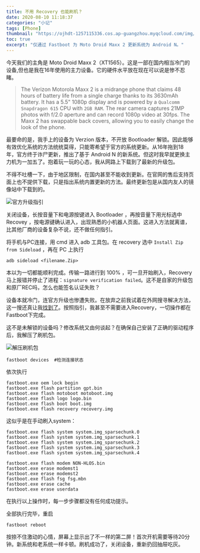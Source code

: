 ```yaml
---
title: 不用 Recovery 也能刷机？
date: 2020-08-10 11:18:37
categories: "小记"
tags: [Phone]
thumbnail: "https://ojhdt-1257115336.cos.ap-guangzhou.myqcloud.com/img/20200810/0.jpg"
toc: true
excerpt: "仅通过 Fastboot 为 Moto Droid Maxx 2 更新系统为 Android N。"
---
```

今天我们的主角是 Moto Droid Maxx 2（XT1565）。这是一部在国内相当冷门的设备,但也是我在16年使用的主力设备。它的硬件水平放在现在可以说是惨不忍睹。

>The Verizon Motorola Maxx 2 is a midrange phone that claims 48 hours of battery life from a single charge thanks to its 3630mAh battery. It has a 5.5" 1080p display and is powered by a `Qualcomm Snapdragon 615` CPU with `2GB RAM`. The rear camera captures 21MP photos with f/2.0 aperture and can record 1080p video at 30fps. The Maxx 2 has swappable back covers, allowing you to easily change the look of the phone.


最要命的是，我手上的设备为 Verzion 版本，不开放 Bootloader 解锁。因此能够有效优化系统的方法统统莫得，只能寄希望于官方的系统更新。从16年拖到18年，官方终于诈尸更新，推出了基于 Android N 的新系统。但这时我早就更换主力机为一加五了。抱着玩一玩的心态，我从网路上下载到了最新的升级包。


不得不吐槽一下，由于地区限制，在国内甚至不能收到更新。在官网的售后支持页面上也不提供下载，只是指出系统内置更新的方法。最终更新包是从国内友人的镜像站中下载到的。

![官方升级指引](https://ojhdt-1257115336.cos.ap-guangzhou.myqcloud.com/img/20200810/2.png)

关闭设备，长按音量下和电源按键进入 Bootloader ，再按音量下用光标选中 Recovey ，按电源键确认进入，出现熟悉的小机器人页面。这进入方法就离谱，比其他厂商的设备复杂不说，还不做任何指引。

将手机与PC连接，用 cmd 进入 adb 工具包。在 recovery 选中 `Install Zip from Sideload` ，再在 PC 上执行

```
adb sideload <filename.Zip>
```

本以为一切都能顺利完成。传输一路进行到 100% ，可一旦开始刷入，Recovery马上报错并停止了进程：`signature verification failed`。这不是自家的升级包和原厂REC吗，怎么也能签名认证失败？

设备本就冷门，连官方升级也惨遭失败。在放弃之前我试着在外网搜寻解决方法，这一搜还真让我[找到了](https://www.hardreset.info/devices/motorola/motorola-droid-maxx-2-xt1565/faq/firmware-flash/?nsukey=O1iMIbzwaORArgmlTMcTBeXq7t2Ni9LocZ8TCsxx92LtMkIHTYrfKmhfndli%2FekQlQGR29%2BqD09CKcWuwQW9vCJ%2FT7bds7GbzUBZlaDE51308OoGvCv5f08zK%2FKp%2Brmuwb7abb5GL%2Bh6KigS5tecT3NnEJ4oCC%2B50PpfnX7rxj8B5Pm64QFKSge7G6DFzP3EKfjtIykMhMU1sqv0sNND4w%3D%3D)。按照指引，我甚至不需要进入Recovery，一切操作都在Fastboot下完成。

这不是未解锁的设备吗？修改系统又由何谈起？在确保自己安装了正确的驱动程序后，我解压了刷机包。

![解压刷机包](https://ojhdt-1257115336.cos.ap-guangzhou.myqcloud.com/img/20200810/1.png)

```
fastboot devices  #检测连接状态
```
依次执行
```
fastboot.exe oem lock begin
fastboot.exe flash partition gpt.bin
fastboot.exe flash motoboot motoboot.img
fastboot.exe flash logo logo.bin
fastboot.exe flash boot boot.img
fastboot.exe flash recovery recovery.img
```
这似乎是在手动刷入system：
```
fastboot.exe flash system system.img_sparsechunk.0
fastboot.exe flash system system.img_sparsechunk.1
fastboot.exe flash system system.img_sparsechunk.2
fastboot.exe flash system system.img_sparsechunk.3
fastboot.exe flash system system.img_sparsechunk.4
```

```
fastboot.exe flash modem NON-HLOS.bin
fastboot.exe erase modemst1 
fastboot.exe erase modemst2 
fastboot.exe flash fsg fsg.mbn
fastboot.exe erase cache 
fastboot.exe erase userdata
```
在执行以上操作时，每一步步骤都没有任何成功提示。

全部执行完毕，重启
```
fastboot reboot
```
按捺不住激动的心情，屏幕上显示出了不一样的第二屏！首次开机需要等待20分钟。新系统和老系统一样卡顿。刷机成功了，关闭设备，重新扔回抽屉吃灰。